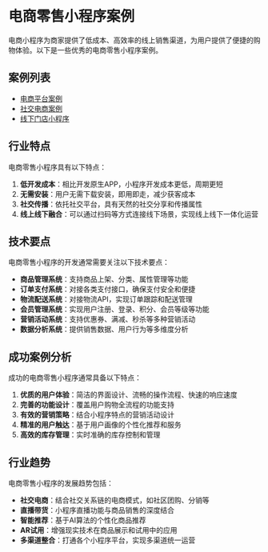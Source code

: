 # 电商零售小程序案例

电商小程序为商家提供了低成本、高效率的线上销售渠道，为用户提供了便捷的购物体验。以下是一些优秀的电商零售小程序案例。

## 案例列表

- [电商平台案例](/zh/showcase/ecommerce/ecommerce-platform)
- [社交电商案例](/zh/showcase/ecommerce/social-commerce)
- [线下门店小程序](/zh/showcase/ecommerce/offline-store)

## 行业特点

电商零售小程序具有以下特点：

1. **低开发成本**：相比开发原生APP，小程序开发成本更低，周期更短
2. **无需安装**：用户无需下载安装，即用即走，减少获客成本
3. **社交传播**：依托社交平台，具有天然的社交分享和传播属性
4. **线上线下融合**：可以通过扫码等方式连接线下场景，实现线上线下一体化运营

## 技术要点

电商零售小程序的开发通常需要关注以下技术要点：

- **商品管理系统**：支持商品上架、分类、属性管理等功能
- **订单支付系统**：对接各类支付接口，确保支付安全和便捷
- **物流配送系统**：对接物流API，实现订单跟踪和配送管理
- **会员管理系统**：实现用户注册、登录、积分、会员等级等功能
- **营销活动系统**：支持优惠券、满减、秒杀等多种营销活动
- **数据分析系统**：提供销售数据、用户行为等多维度分析

## 成功案例分析

成功的电商零售小程序通常具备以下特点：

1. **优质的用户体验**：简洁的界面设计、流畅的操作流程、快速的响应速度
2. **完善的功能设计**：覆盖用户购物全流程的功能支持
3. **有效的营销策略**：结合小程序特点的营销活动设计
4. **精准的用户触达**：基于用户画像的个性化推荐和服务
5. **高效的库存管理**：实时准确的库存控制和管理

## 行业趋势

电商零售小程序的发展趋势包括：

- **社交电商**：结合社交关系链的电商模式，如社区团购、分销等
- **直播带货**：小程序直播功能与商品销售的深度结合
- **智能推荐**：基于AI算法的个性化商品推荐
- **AR试用**：增强现实技术在商品展示和试用中的应用
- **多渠道整合**：打通各个小程序平台，实现多渠道统一运营